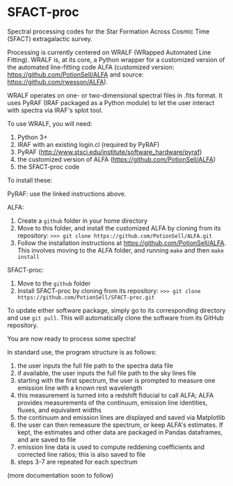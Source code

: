 # SFACT-proc

Spectral processing codes for the Star Formation Across Cosmic Time (SFACT) extragalactic survey.

Processing is currently centered on WRALF (WRapped Automated Line Fitting). WRALF is, at its core, a Python wrapper for a
customized version of the automated line-fitting code ALFA (customized version: https://github.com/PotionSell/ALFA and source:
https://github.com/rwesson/ALFA).

WRALF operates on one- or two-dimensional spectral files in .fits format. It uses PyRAF (IRAF packaged as a Python module) to let the user interact with spectra via IRAF's splot tool.

To use WRALF, you will need:
1) Python 3+
2) IRAF with an existing login.cl (required by PyRAF)
3) PyRAF (http://www.stsci.edu/institute/software_hardware/pyraf)
4) the customized version of ALFA (https://github.com/PotionSell/ALFA)
5) the SFACT-proc code

To install these: 

PyRAF: use the linked instructions above.

ALFA: 
1) Create a `github` folder in your home directory
2) Move to this folder, and install the customized ALFA by cloning from its repository: 
  `>>> git clone https://github.com/PotionSell/ALFA.git`
3) Follow the installation instructions at https://github.com/PotionSell/ALFA. This involves moving to the ALFA folder, and running `make` and then `make install`

SFACT-proc:
1) Move to the `github` folder
2) Install SFACT-proc by cloning from its repository:
  `>>> git clone https://github.com/PotionSell/SFACT-proc.git`

To update either software package, simply go to its corresponding directory and use `git pull`. This will automatically clone the software from its GitHub repository.


You are now ready to process some spectra!

In standard use, the program structure is as follows:
1) the user inputs the full file path to the spectra data file
2) if available, the user inputs the full file path to the sky lines file
3) starting with the first spectrum, the user is prompted to measure one emission line with a known rest wavelength
4) this measurement is turned into a redshift fiducial to call ALFA; ALFA provides measurements of the continuum, emission line
identities, fluxes, and equivalent widths
5) the continuum and emission lines are displayed and saved via Matplotlib
6) the user can then remeasure the spectrum, or keep ALFA's estimates. If kept, the estimates and other data are packaged in 
Pandas dataframes, and are saved to file
7) emission line data is used to compute reddening coefficients and corrected line ratios; this is also saved to file
8) steps 3-7 are repeated for each spectrum

(more documentation soon to follow)
